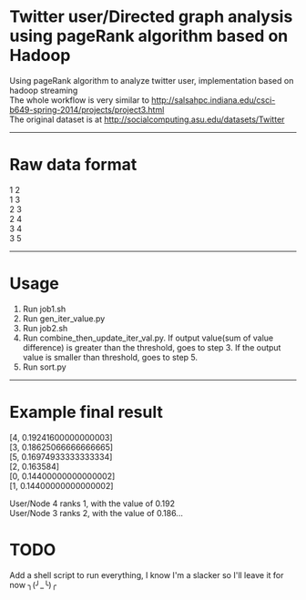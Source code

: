 # Twitter user/Directed graph analysis using pageRank algorithm based on Hadoop
Using pageRank algorithm to analyze twitter user, implementation based on hadoop streaming
<br>
The whole workflow is very similar to http://salsahpc.indiana.edu/csci-b649-spring-2014/projects/project3.html
<br>
The original dataset is at http://socialcomputing.asu.edu/datasets/Twitter
**********************************************
# Raw data format
1 2<br>
1 3<br>
2 3<br>
2 4<br>
3 4<br>
3 5
***********************************************
# Usage
1. Run job1.sh
2. Run gen_iter_value.py
3. Run job2.sh
4. Run combine_then_update_iter_val.py. If output value(sum of value difference) is greater than the threshold, goes to step 3. 
If the output value is smaller than threshold, goes to step 5.
5. Run sort.py

***********************************************
# Example final result
[4, 0.19241600000000003]<br>
[3, 0.18625066666666665]<br>
[5, 0.16974933333333334]<br>
[2, 0.163584]<br>
[0, 0.14400000000000002]<br>
[1, 0.14400000000000002]

User/Node 4 ranks 1, with the value of 0.192<br>
User/Node 3 ranks 2, with the value of 0.186...

# TODO
Add a shell script to run everything, I know I'm a slacker so I'll leave it for now ╮(╯_╰)╭